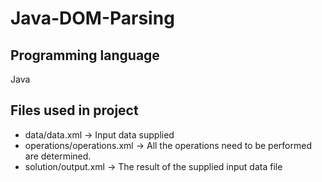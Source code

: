 # Java-DOM-Parsing

## Programming language
Java

## Files used in project
- data/data.xml -> Input data supplied
- operations/operations.xml -> All the operations need to be performed are determined.
- solution/output.xml -> The result of the supplied input data file




